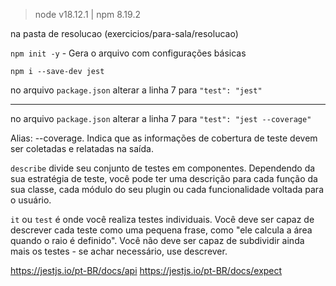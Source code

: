 > node v18.12.1 | npm 8.19.2

na pasta de resolucao (exercicios/para-sala/resolucao)

`npm init -y` - Gera o arquivo com configurações básicas

`npm i --save-dev jest`

no arquivo `package.json` alterar a linha 7 para `"test": "jest"`


----


no arquivo `package.json` alterar a linha 7 para `"test": "jest --coverage"`

Alias: --coverage. Indica que as informações de cobertura de teste devem ser coletadas e relatadas na saída.

`describe` divide seu conjunto de testes em componentes. Dependendo da sua estratégia de teste, você pode ter uma descrição para cada função da sua classe, cada módulo do seu plugin ou cada funcionalidade voltada para o usuário.

`it` ou `test` é onde você realiza testes individuais. Você deve ser capaz de descrever cada teste como uma pequena frase, como "ele calcula a área quando o raio é definido". Você não deve ser capaz de subdividir ainda mais os testes - se achar necessário, use descrever.



https://jestjs.io/pt-BR/docs/api
https://jestjs.io/pt-BR/docs/expect
